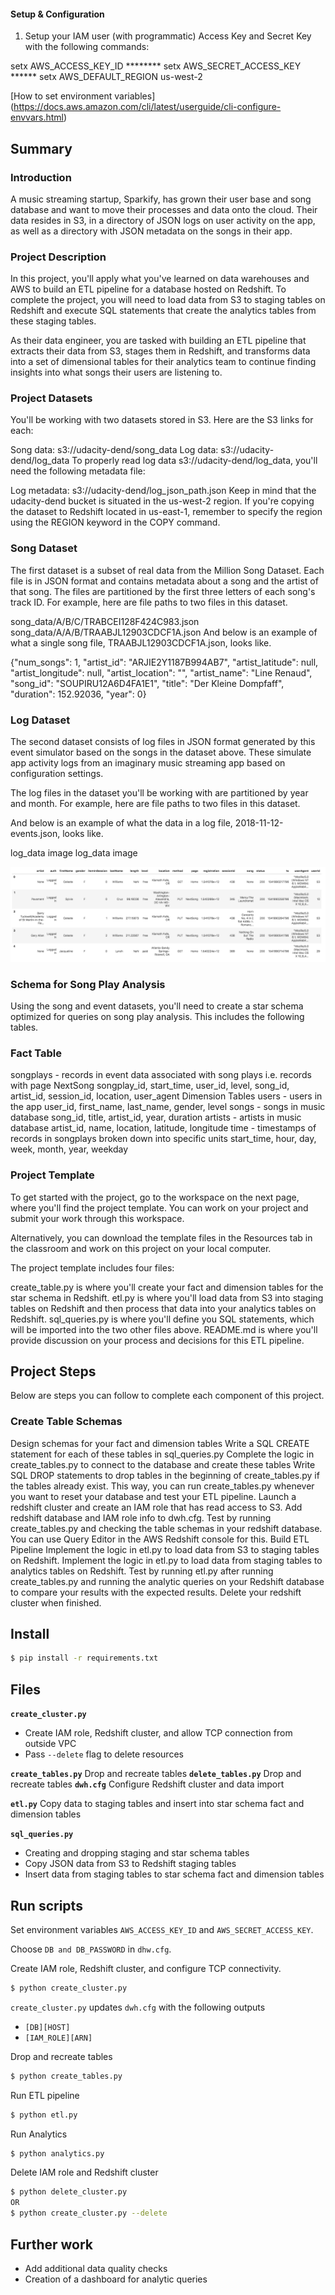 





#### Setup & Configuration
1. Setup your IAM user (with programmatic) Access Key and Secret Key with the following commands:

setx AWS_ACCESS_KEY_ID ********
setx AWS_SECRET_ACCESS_KEY ******
setx AWS_DEFAULT_REGION us-west-2

 [How to set environment variables] (https://docs.aws.amazon.com/cli/latest/userguide/cli-configure-envvars.html)


 
## Summary

### Introduction
A music streaming startup, Sparkify, has grown their user base and song database and want to move their processes and data onto the cloud. Their data resides in S3, in a directory of JSON logs on user activity on the app, as well as a directory with JSON metadata on the songs in their app.

### Project Description
In this project, you'll apply what you've learned on data warehouses and AWS to build an ETL pipeline for a database hosted on Redshift. To complete the project, you will need to load data from S3 to staging tables on Redshift and execute SQL statements that create the analytics tables from these staging tables.

As their data engineer, you are tasked with building an ETL pipeline that extracts their data from S3, stages them in Redshift, and transforms data into a set of dimensional tables for their analytics team to continue finding insights into what songs their users are listening to.

### Project Datasets
You'll be working with two datasets stored in S3. Here are the S3 links for each:

Song data: s3://udacity-dend/song_data
Log data: s3://udacity-dend/log_data
To properly read log data s3://udacity-dend/log_data, you'll need the following metadata file:

Log metadata: s3://udacity-dend/log_json_path.json
Keep in mind that the udacity-dend bucket is situated in the us-west-2 region. If you're copying the dataset to Redshift located in us-east-1, remember to specify the region using the REGION keyword in the COPY command.

### Song Dataset
The first dataset is a subset of real data from the Million Song Dataset. Each file is in JSON format and contains metadata about a song and the artist of that song. The files are partitioned by the first three letters of each song's track ID. For example, here are file paths to two files in this dataset.

song_data/A/B/C/TRABCEI128F424C983.json
song_data/A/A/B/TRAABJL12903CDCF1A.json
And below is an example of what a single song file, TRAABJL12903CDCF1A.json, looks like.


{"num_songs": 1, "artist_id": "ARJIE2Y1187B994AB7", "artist_latitude": null, "artist_longitude": null, "artist_location": "", "artist_name": "Line Renaud", "song_id": "SOUPIRU12A6D4FA1E1", "title": "Der Kleine Dompfaff", "duration": 152.92036, "year": 0}

### Log Dataset
The second dataset consists of log files in JSON format generated by this event simulator based on the songs in the dataset above. These simulate app activity logs from an imaginary music streaming app based on configuration settings.

The log files in the dataset you'll be working with are partitioned by year and month. For example, here are file paths to two files in this dataset.


And below is an example of what the data in a log file, 2018-11-12-events.json, looks like.

log_data image
log_data image


![Alt text](./images/image.png)

### Schema for Song Play Analysis
Using the song and event datasets, you'll need to create a star schema optimized for queries on song play analysis. This includes the following tables.

### Fact Table
songplays - records in event data associated with song plays i.e. records with page NextSong
songplay_id, start_time, user_id, level, song_id, artist_id, session_id, location, user_agent
Dimension Tables
users - users in the app
user_id, first_name, last_name, gender, level
songs - songs in music database
song_id, title, artist_id, year, duration
artists - artists in music database
artist_id, name, location, latitude, longitude
time - timestamps of records in songplays broken down into specific units
start_time, hour, day, week, month, year, weekday


### Project Template
To get started with the project, go to the workspace on the next page, where you'll find the project template. You can work on your project and submit your work through this workspace.

Alternatively, you can download the template files in the Resources tab in the classroom and work on this project on your local computer.

The project template includes four files:

create_table.py is where you'll create your fact and dimension tables for the star schema in Redshift.
etl.py is where you'll load data from S3 into staging tables on Redshift and then process that data into your analytics tables on Redshift.
sql_queries.py is where you'll define you SQL statements, which will be imported into the two other files above.
README.md is where you'll provide discussion on your process and decisions for this ETL pipeline.



## Project Steps
Below are steps you can follow to complete each component of this project.

### Create Table Schemas
Design schemas for your fact and dimension tables
Write a SQL CREATE statement for each of these tables in sql_queries.py
Complete the logic in create_tables.py to connect to the database and create these tables
Write SQL DROP statements to drop tables in the beginning of create_tables.py if the tables already exist. This way, you can run create_tables.py whenever you want to reset your database and test your ETL pipeline.
Launch a redshift cluster and create an IAM role that has read access to S3.
Add redshift database and IAM role info to dwh.cfg.
Test by running create_tables.py and checking the table schemas in your redshift database. You can use Query Editor in the AWS Redshift console for this.
Build ETL Pipeline
Implement the logic in etl.py to load data from S3 to staging tables on Redshift.
Implement the logic in etl.py to load data from staging tables to analytics tables on Redshift.
Test by running etl.py after running create_tables.py and running the analytic queries on your Redshift database to compare your results with the expected results.
Delete your redshift cluster when finished.




## Install

```bash
$ pip install -r requirements.txt
```

## Files

**`create_cluster.py`**

* Create IAM role, Redshift cluster, and allow TCP connection from outside VPC
* Pass `--delete` flag to delete resources

**`create_tables.py`**  Drop and recreate tables
**`delete_tables.py`**  Drop and recreate tables
**`dwh.cfg`**           Configure Redshift cluster and data import

**`etl.py`**            Copy data to staging tables and insert into star schema fact and dimension tables

**`sql_queries.py`**

* Creating and dropping staging and star schema tables
* Copy JSON data from S3 to Redshift staging tables
* Insert data from staging tables to star schema fact and dimension tables

## Run scripts

Set environment variables `AWS_ACCESS_KEY_ID` and `AWS_SECRET_ACCESS_KEY`.

Choose `DB and DB_PASSWORD` in `dhw.cfg`.

Create IAM role, Redshift cluster, and configure TCP connectivity.

```bash
$ python create_cluster.py
```

`create_cluster.py` updates `dwh.cfg` with the following outputs
* `[DB][HOST]`
* `[IAM_ROLE][ARN]`

Drop and recreate tables

```bash
$ python create_tables.py
```

Run ETL pipeline

```bash
$ python etl.py
```

Run Analytics 

```bash
$ python analytics.py
```

Delete IAM role and Redshift cluster
```bash
$ python delete_cluster.py
OR
$ python create_cluster.py --delete
```

## Further work

* Add additional data quality checks
* Creation of a dashboard for analytic queries

